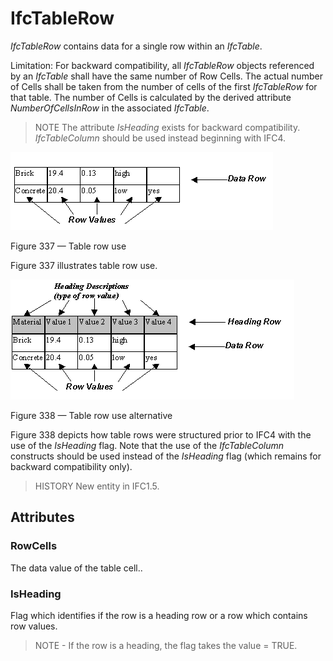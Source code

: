 # IfcTableRow

_IfcTableRow_ contains data for a single row within an _IfcTable_.

Limitation: For backward compatibility, all _IfcTableRow_ objects referenced by an _IfcTable_ shall have the same number of Row Cells. The actual number of Cells shall be taken from the number of cells of the first _IfcTableRow_ for that table. The number of Cells is calculated by the derived attribute _NumberOfCellsInRow_ in the associated _IfcTable_.

> NOTE  The attribute _IsHeading_ exists for backward compatibility. _IfcTableColumn_ should be used instead beginning with IFC4.

![](../../../../figures/ifctablerow_image1.gif)

Figure 337 &mdash; Table row use

Figure 337 illustrates table row use.

![](../../../../figures/ifctablerow_image2.gif)

Figure 338 &mdash; Table row use alternative

Figure 338 depicts how table rows were structured prior to IFC4 with the use of the <em>IsHeading</em> flag. Note that the use of the <em>IfcTableColumn</em> constructs should be used instead of the <em>IsHeading</em> flag (which remains for backward compatibility only).

> HISTORY  New entity in IFC1.5.

## Attributes

### RowCells
The data value of the table cell..

### IsHeading
Flag which identifies if the row is a heading row or a row which contains row values. 
> NOTE - If the row is a heading, the flag takes the value = TRUE.
